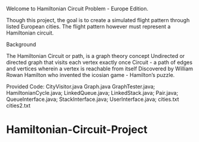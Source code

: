 Welcome to Hamiltonian Circuit Problem - Europe Edition.

Though this project, the goal is to create a simulated flight pattern through listed European cities.
The flight pattern however must represent a Hamiltonian circuit.

Background

The Hamiltonian Circuit or path, is a graph theory concept
	Undirected or directed graph that visits each vertex exactly once
	Circuit - a path of edges and vertices wherein a vertex is reachable from itself
	Discovered by William Rowan Hamilton who invented the icosian game - Hamilton’s puzzle.

Provided Code:
	CityVisitor.java
	Graph.java
	GraphTester.java;
	HamiltonianCycle.java;
	LinkedQueue.java;
	LinkedStack.java;
	Pair.java;
	QueueInterface.java;
	StackInterface.java;
	UserInterface.java;
	cities.txt
	cities2.txt
	
# Hamiltonian-Circuit-Project
